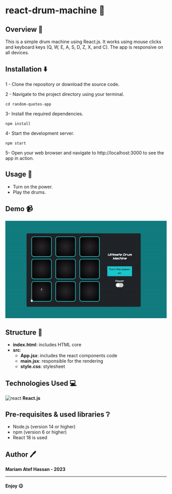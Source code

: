 # react-drum-machine 🥁

## Overview 📄
This is a simple drum machine using React.js. It works using mouse clicks and keyboard keys (Q, W, E, A, S, D, Z, X, and C). The app is responsive on all devices.


## Installation ⬇️

1 - Clone the repository or download the source code.

2 - Navigate to the project directory using your terminal.

```
cd random-quotes-app
```

3- Install the required dependencies.

```
npm install
```

4- Start the development server.

```
npm start
```

5- Open your web browser and navigate to http://localhost:3000 to see the app in action.


## Usage 👐

- Turn on the power.
- Play the drums.


## Demo 📹

<img src='demo.gif' alt='demo gif'>


## Structure 🌲

- **index.html**: includes HTML core
- **src**:
  - **App.jsx**: includes the react components code
  - **main.jsx**: responsible for the rendering
  - **style.css**: stylesheet


## Technologies Used 💻

<img src="https://upload.wikimedia.org/wikipedia/commons/thumb/a/a7/React-icon.svg/2300px-React-icon.svg.png" alt="react" width="30" height="30"> __React.js__


## Pre-requisites & used libraries :grey_question:
- Node.js (version 14 or higher)
- npm (version 6 or higher)
- React 18 is used


## Author 🖊️

**Mariam Atef Hassan  - 2023**

<hr>

#### Enjoy :wink:

